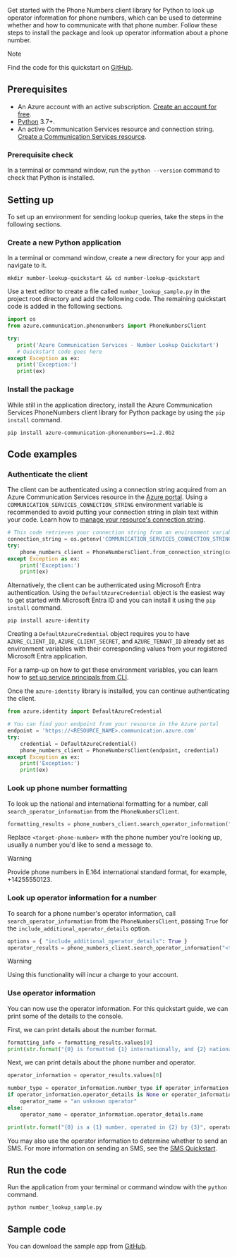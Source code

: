 Get started with the Phone Numbers client library for Python to look up operator information for phone numbers, which can be used to determine whether and how to communicate with that phone number. Follow these steps to install the package and look up operator information about a phone number.

> [!NOTE]
> Find the code for this quickstart on [GitHub](https://github.com/Azure-Samples/communication-services-python-quickstarts/tree/main/lookup-phone-numbers-quickstart).

## Prerequisites

- An Azure account with an active subscription. [Create an account for free](https://azure.microsoft.com/free/?WT.mc_id=A261C142F).
- [Python](https://www.python.org/downloads/) 3.7+.
- An active Communication Services resource and connection string. [Create a Communication Services resource](../../create-communication-resource.md).

### Prerequisite check

In a terminal or command window, run the `python --version` command to check that Python is installed.

## Setting up

To set up an environment for sending lookup queries, take the steps in the following sections.

### Create a new Python application

In a terminal or command window, create a new directory for your app and navigate to it.

```console
mkdir number-lookup-quickstart && cd number-lookup-quickstart
```

Use a text editor to create a file called `number_lookup_sample.py` in the project root directory and add the following code. The remaining quickstart code is added in the following sections.

```python
import os
from azure.communication.phonenumbers import PhoneNumbersClient

try:
   print('Azure Communication Services - Number Lookup Quickstart')
   # Quickstart code goes here
except Exception as ex:
   print('Exception:')
   print(ex)
```

### Install the package

While still in the application directory, install the Azure Communication Services PhoneNumbers client library for Python package by using the `pip install` command.

```console
pip install azure-communication-phonenumbers==1.2.0b2
```

## Code examples

### Authenticate the client

The client can be authenticated using a connection string acquired from an Azure Communication Services resource in the [Azure portal](https://portal.azure.com). Using a `COMMUNICATION_SERVICES_CONNECTION_STRING` environment variable is recommended to avoid putting your connection string in plain text within your code. Learn how to [manage your resource's connection string](../../create-communication-resource.md#store-your-connection-string).

```python
# This code retrieves your connection string from an environment variable
connection_string = os.getenv('COMMUNICATION_SERVICES_CONNECTION_STRING')
try:
    phone_numbers_client = PhoneNumbersClient.from_connection_string(connection_string)
except Exception as ex:
    print('Exception:')
    print(ex)
```

Alternatively, the client can be authenticated using Microsoft Entra authentication. Using the `DefaultAzureCredential` object is the easiest way to get started with Microsoft Entra ID and you can install it using the `pip install` command.

```console
pip install azure-identity
```

Creating a `DefaultAzureCredential` object requires you to have `AZURE_CLIENT_ID`, `AZURE_CLIENT_SECRET`, and `AZURE_TENANT_ID` already set as environment variables with their corresponding values from your registered Microsoft Entra application.

For a ramp-up on how to get these environment variables, you can learn how to [set up service principals from CLI](/cli/azure/authenticate-azure-cli-service-principal).

Once the `azure-identity` library is installed, you can continue authenticating the client.

```python
from azure.identity import DefaultAzureCredential

# You can find your endpoint from your resource in the Azure portal
endpoint = 'https://<RESOURCE_NAME>.communication.azure.com'
try:
    credential = DefaultAzureCredential()
    phone_numbers_client = PhoneNumbersClient(endpoint, credential)
except Exception as ex:
    print('Exception:')
    print(ex)
```

### Look up phone number formatting

To look up the national and international formatting for a number, call `search_operator_information` from the `PhoneNumbersClient`.

```python
formatting_results = phone_numbers_client.search_operator_information("<target-phone-number>")
```

Replace `<target-phone-number>` with the phone number you're looking up, usually a number you'd like to send a message to.

> [!WARNING]
> Provide phone numbers in E.164 international standard format, for example, +14255550123.

### Look up operator information for a number

To search for a phone number's operator information, call `search_operator_information` from the `PhoneNumbersClient`, passing `True` for the `include_additional_operator_details` option.

```python
options = { "include_additional_operator_details": True }
operator_results = phone_numbers_client.search_operator_information("<target-phone-number>", options)
```

> [!WARNING]
> Using this functionality will incur a charge to your account.

### Use operator information

You can now use the operator information. For this quickstart guide, we can print some of the details to the console.

First, we can print details about the number format.

```python
formatting_info = formatting_results.values[0]
print(str.format("{0} is formatted {1} internationally, and {2} nationally", formatting_info.phone_number, formatting_info.international_format, formatting_info.national_format))
```

Next, we can print details about the phone number and operator.

```python
operator_information = operator_results.values[0]

number_type = operator_information.number_type if operator_information.number_type else "unknown"
if operator_information.operator_details is None or operator_information.operator_details.name is None:
    operator_name = "an unknown operator"
else:
    operator_name = operator_information.operator_details.name

print(str.format("{0} is a {1} number, operated in {2} by {3}", operator_information.phone_number, number_type, operator_information.iso_country_code, operator_name))
```

You may also use the operator information to determine whether to send an SMS. For more information on sending an SMS, see the [SMS Quickstart](../../sms/send.md).

## Run the code

Run the application from your terminal or command window with the `python` command.

```console
python number_lookup_sample.py
```

## Sample code

You can download the sample app from [GitHub](https://github.com/Azure-Samples/communication-services-python-quickstarts/tree/main/lookup-phone-numbers-quickstart).
